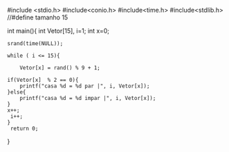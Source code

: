 
#include <stdio.h>
#include<conio.h>
#include<time.h>
#include<stdlib.h>
//#define tamanho 15


 int  main(){ 
 int Vetor[15], i=1;
 int x=0;
 
	srand(time(NULL));
	
	while ( i <= 15){
	    
		Vetor[x] = rand() % 9 + 1;
	    
	if(Vetor[x]  % 2 == 0){
		printf("casa %d = %d par |", i, Vetor[x]);
	}else{
		printf("casa %d = %d impar |", i, Vetor[x]);
	}
	x++;
     i++;	
	}
     return 0;
	
}
